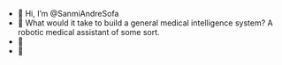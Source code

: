 - 👋 Hi, I’m @SanmiAndreSofa
- 👀 What would it take to build a general medical intelligence system? A robotic medical assistant of some sort.
- 🌱 
- 💞️

<!---
SanmiAndreSofa/SanmiAndreSofa is a ✨ special ✨ repository because its `README.md` (this file) appears on your GitHub profile.
You can click the Preview link to take a look at your changes.
--->
